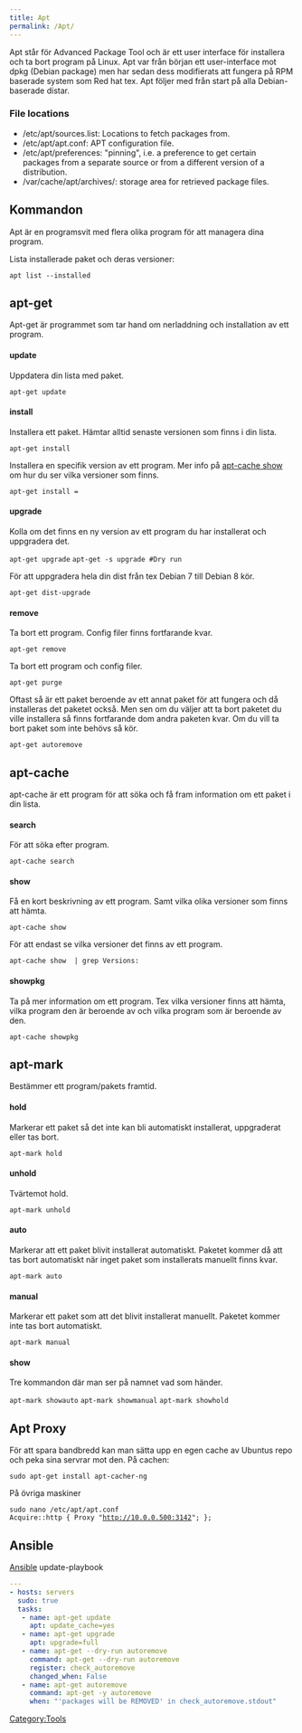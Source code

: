 ```yaml
---
title: Apt
permalink: /Apt/
---
```


Apt står för Advanced Package Tool och är ett user interface för
installera och ta bort program på Linux. Apt var från början ett
user-interface mot dpkg (Debian package) men har sedan dess modifierats
att fungera på RPM baserade system som Red hat tex. Apt följer med från
start på alla Debian-baserade distar.

### File locations

-   /etc/apt/sources.list: Locations to fetch packages from.
-   /etc/apt/apt.conf: APT configuration file.
-   /etc/apt/preferences: "pinning", i.e. a preference to get certain
    packages from a separate source or from a different version of a
    distribution.
-   /var/cache/apt/archives/: storage area for retrieved package files.

Kommandon
---------

Apt är en programsvit med flera olika program för att managera dina
program.

Lista installerade paket och deras versioner:

`apt list --installed`

apt-get
-------

Apt-get är programmet som tar hand om nerladdning och installation av
ett program.

#### update

Uppdatera din lista med paket.

`apt-get update`

#### install

Installera ett paket. Hämtar alltid senaste versionen som finns i din
lista.

`apt-get install `<paket>

Installera en specifik version av ett program. Mer info på [apt-cache
show](/Apt#show "wikilink") om hur du ser vilka versioner som finns.

`apt-get install `<paket>`=`<version>

#### upgrade

Kolla om det finns en ny version av ett program du har installerat och
uppgradera det.

`apt-get upgrade`
`apt-get -s upgrade #Dry run`

För att uppgradera hela din dist från tex Debian 7 till Debian 8 kör.

`apt-get dist-upgrade`

#### remove

Ta bort ett program. Config filer finns fortfarande kvar.

`apt-get remove `<paket>

Ta bort ett program och config filer.

`apt-get purge `<paket>

Oftast så är ett paket beroende av ett annat paket för att fungera och
då installeras det paketet också. Men sen om du väljer att ta bort
paketet du ville installera så finns fortfarande dom andra paketen kvar.
Om du vill ta bort paket som inte behövs så kör.

`apt-get autoremove`

apt-cache
---------

apt-cache är ett program för att söka och få fram information om ett
paket i din lista.

#### search

För att söka efter program.

`apt-cache search `<paket>

#### show

Få en kort beskrivning av ett program. Samt vilka olika versioner som
finns att hämta.

`apt-cache show `<paket>

För att endast se vilka versioner det finns av ett program.

`apt-cache show `<paket>` | grep Versions:`

#### showpkg

Ta på mer information om ett program. Tex vilka versioner finns att
hämta, vilka program den är beroende av och vilka program som är
beroende av den.

`apt-cache showpkg `<paket>

apt-mark
--------

Bestämmer ett program/pakets framtid.

#### hold

Markerar ett paket så det inte kan bli automatiskt installerat,
uppgraderat eller tas bort.

`apt-mark hold `<paket>

#### unhold

Tvärtemot hold.

`apt-mark unhold `<paket>

#### auto

Markerar att ett paket blivit installerat automatiskt. Paketet kommer då
att tas bort automatiskt när inget paket som installerats manuellt finns
kvar.

`apt-mark auto `<paket>

#### manual

Markerar ett paket som att det blivit installerat manuellt. Paketet
kommer inte tas bort automatiskt.

`apt-mark manual `<paket>

#### show

Tre kommandon där man ser på namnet vad som händer.

`apt-mark showauto`
`apt-mark showmanual`
`apt-mark showhold`

Apt Proxy
---------

För att spara bandbredd kan man sätta upp en egen cache av Ubuntus repo
och peka sina servrar mot den.
På cachen:

`sudo apt-get install apt-cacher-ng`

På övriga maskiner

`sudo nano /etc/apt/apt.conf`
`Acquire::http { Proxy "`[`http://10.0.0.500:3142`](http://10.0.0.500:3142)`"; };`

Ansible
-------

[Ansible](/Ansible "wikilink") update-playbook

``` yaml
---
- hosts: servers
  sudo: true
  tasks:
   - name: apt-get update
     apt: update_cache=yes
   - name: apt-get upgrade
     apt: upgrade=full
   - name: apt-get --dry-run autoremove
     command: apt-get --dry-run autoremove
     register: check_autoremove
     changed_when: False
   - name: apt-get autoremove
     command: apt-get -y autoremove
     when: "'packages will be REMOVED' in check_autoremove.stdout"
```

[Category:Tools](/Category:Tools "wikilink")